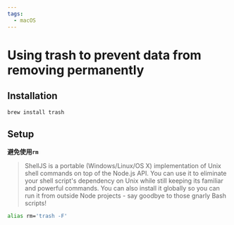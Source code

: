 ```yaml
---
tags:
  - macOS
---
```


# Using trash to prevent data from removing permanently

## Installation

```bash
brew install trash
```

## Setup

**避免使用`rm`**

>ShellJS is a portable (Windows/Linux/OS X) implementation of Unix shell commands on top of the Node.js API. You can use it to eliminate your shell script's dependency on Unix while still keeping its familiar and powerful commands. You can also install it globally so you can run it from outside Node projects - say goodbye to those gnarly Bash scripts!

```bash
alias rm='trash -F'
```